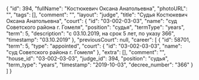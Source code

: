 {
    "id": 394,
    "fullName": "Костюкевич Оксана Анатольевна",
    "photoURL": "",
    "tags": [],
    "comment": "",
    "layout": "judge",
    "title": "Судья Костюкевич Оксана Анатольевна",
    "court": {
        "id": "03-002-03-03",
        "name": "суд Советского района г. Гомеля",
        "position": "судья",
        "termType": "years",
        "term": 5,
        "description": "c 03.10.2019, на срок 5 лет, по указу 366",
        "timestamp": "03.10.2019"
    },
    "previousCourt": null,
    "career": [
        {
            "id": 58701,
            "term": 5,
            "type": "appointed",
            "court": {
                "id": "03-002-03-03",
                "name": "суд Советского района г. Гомеля"
            },
            "extra": [],
            "comment": "",
            "house_id": "03-002-03-03",
            "judge_id": 394,
            "position": "судья",
            "term_type": "years",
            "timestamp": "2019-10-03",
            "decree_number": "366"
        }
    ]
}